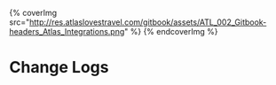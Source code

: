 
{% coverImg src="http://res.atlaslovestravel.com/gitbook/assets/ATL_002_Gitbook-headers_Atlas_Integrations.png" %}
{% endcoverImg %}


# Change Logs

